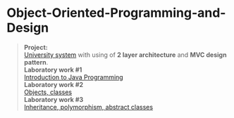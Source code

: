# Object-Oriented-Programming-and-Design
> **Project:**<br/>[University system](https://github.com/Assylzhan-Izbassar/Object-Oriented-Programming-and-Design/tree/master/sis3) with using of **2 layer architecture** and **MVC design pattern**.<br/>
> **Laboratory work #1**<br/>[Introduction to Java Programming](https://github.com/Assylzhan-Izbassar/Object-Oriented-Programming-and-Design/tree/master/lab1/src/lab1)<br/>
> **Laboratory work #2**<br/> [Objects, classes](https://github.com/Assylzhan-Izbassar/Object-Oriented-Programming-and-Design/tree/master/lab2/src/lab2)<br/>
> **Laboratory work #3**<br/> [Inheritance, polymorphism, abstract classes]()
